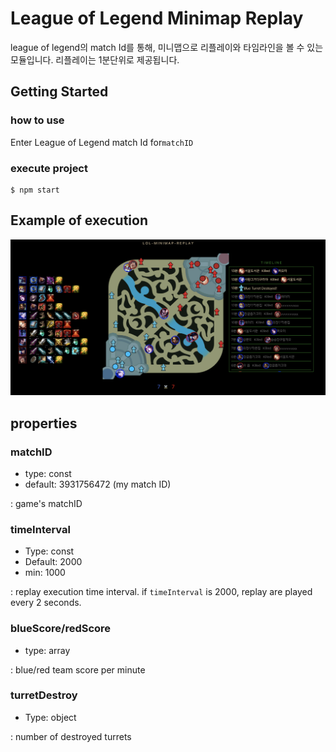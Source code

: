 # League of Legend Minimap Replay

league of legend의 match Id를 통해, 미니맵으로 리플레이와 타임라인을 볼 수 있는 모듈입니다.
리플레이는 1분단위로 제공됩니다.

## Getting Started

### how to use

Enter League of Legend match Id for```matchID```

### execute project

```shell
$ npm start
```

## Example of execution 

![example](./image/example1.png)

## properties

### matchID

- type: const
- default: 3931756472 (my match ID)

: game's matchID

### timeInterval

- Type: const
- Default: 2000
- min: 1000

: replay execution time interval. if ```timeInterval``` is 2000, replay are played every 2 seconds.

### blueScore/redScore

- type: array

: blue/red team score per minute

### turretDestroy

- Type: object

: number of destroyed turrets



